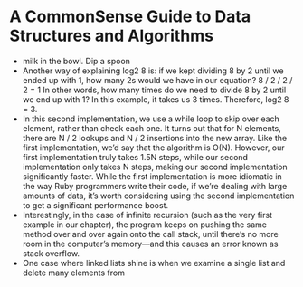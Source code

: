 # A CommonSense Guide to Data Structures and Algorithms
- milk in the bowl. Dip a spoon
- Another way of explaining log2 8 is: if we kept dividing 8 by 2 until we ended up with 1, how many 2s would we have in our equation? 8 / 2 / 2 / 2 = 1 In other words, how many times do we need to divide 8 by 2 until we end up with 1? In this example, it takes us 3 times. Therefore, log2 8 = 3.
- In this second implementation, we use a while loop to skip over each element, rather than check each one. It turns out that for N elements, there are N / 2 lookups and N / 2 insertions into the new array. Like the first implementation, we’d say that the algorithm is O(N). However, our first implementation truly takes 1.5N steps, while our second implementation only takes N steps, making our second implementation significantly faster. While the first implementation is more idiomatic in the way Ruby programmers write their code, if we’re dealing with large amounts of data, it’s worth considering using the second implementation to get a significant performance boost.
- Interestingly, in the case of infinite recursion (such as the very first example in our chapter), the program keeps on pushing the same method over and over again onto the call stack, until there’s no more room in the computer’s memory—and this causes an error known as stack overflow.
- One case where linked lists shine is when we examine a single list and delete many elements from
